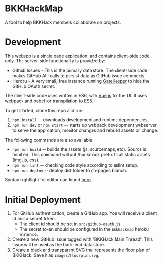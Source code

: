 # BKKHackMap

A tool to help BKKHack members collaborate on projects.

# Development

This webapp is a single page application, and contains client-side code only. The server-side functionality is provided by:

- Github Issues - This is the primary data store. The client-side code makes GitHub API calls to persist data as GitHub issue comments.
- Heroku - A very small, free instance running [GateKeeper](https://github.com/prose/gatekeeper) to hide the GitHub OAuth secret.

The client-side code uses written in ES6, with [Vue.js](https://vuejs.org/) for the UI. It uses webpack and babel for transpilation to ES5.

To get started, clone this repo and run:

1. `npm install` -- downloads development and runtime dependencies.
2. `npm run dev` or `npm start` -- starts up webpack development webserver to serve the application, monitor changes and rebuild assets on change.

The following commands are also available:

- `npm run build` -- builds the assets (js, sourcemaps, etc). Source is minified. This command will put /hackmack prefix to all static assets (img, js, css).
- `npm run lint` -- checking code style according to eslint setup.
- `npm run deploy` -- deploy dist folder to gh-pages branch.

Syntax hightlight for editor can found [here](https://github.com/vuejs/awesome-vue#source-code-editing)

# Initial Deployment

1. For GitHub authentication, create a GitHub app. You will receive a client id and a secret token.
    - The client id should be set in `src/github-oauth.js`
    - The secret token should be configured in the `bkkhackmap` heroku instance.
2. Create a new GitHub issue tagged with "BKKHack Main Thread". This issue will be used as the back-end data store.
3. Create a black and transparent SVG that represents the floor plan of BKKHack. Save it as `images/floorplan.svg`.

